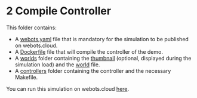 # 2 Compile Controller
This folder contains:
 - A [webots.yaml](webots.yaml) file that is mandatory for the simulation to be published on webots.cloud.
 - A [Dockerfile](Dockerfile) file that will compile the controller of the demo.
 - A [worlds](worlds) folder containing the [thumbnail](worlds/.spot.jpg) (optional, displayed during the simulation load) and the [world](worlds/spot.wbt) file.
 - A [controllers](controllers) folder containing the controller and the necessary Makefile.

You can run this simulation on webots.cloud [here](https://webots.cloud/run?version=R2022b&url=https://github.com/cyberbotics/webots-cloud-simulation-demos/blob/main/2_compile_controller/worlds/spot.wbt).
